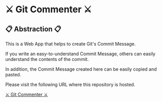 # ⚔️ Git Commenter ⚔️

## 📋 Abstraction 📋
This is a Web App that helps to create Git's Commit Message.

If you write an easy-to-understand Commit Message, others can easily understand the contents of the commit.

In addition, the Commit Message created here can be easily copied and pasted.

Please visit the following URL where this repository is hosted.

[⚔️ Git Commenter ⚔️](http://git-commenter.com/)